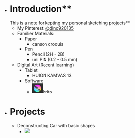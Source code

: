 - # Introduction**
  This is a note for kepting my personal sketching projects**
	- My Pinterest: [@dino920135](https://pin.it/4odSlE4)
	- Familier Materials:
		- Paper
			- canson croquis
		- Pen
			- Pencil (2H - 2B)
			- uni PIN (0.2 - 0.5 mm)
	- Digital Art (Recent learning)
		- Tablet
			- HUION KAMVAS 13
		- Software
			- ![image.png](../assets/image_1662281718227_0.png)Krita
- # Projects
	- Deconstructing Car with basic shapes
		- ![](https://i.pinimg.com/originals/6a/8e/c2/6a8ec232e3ce8329705a829828bc7df9.png)